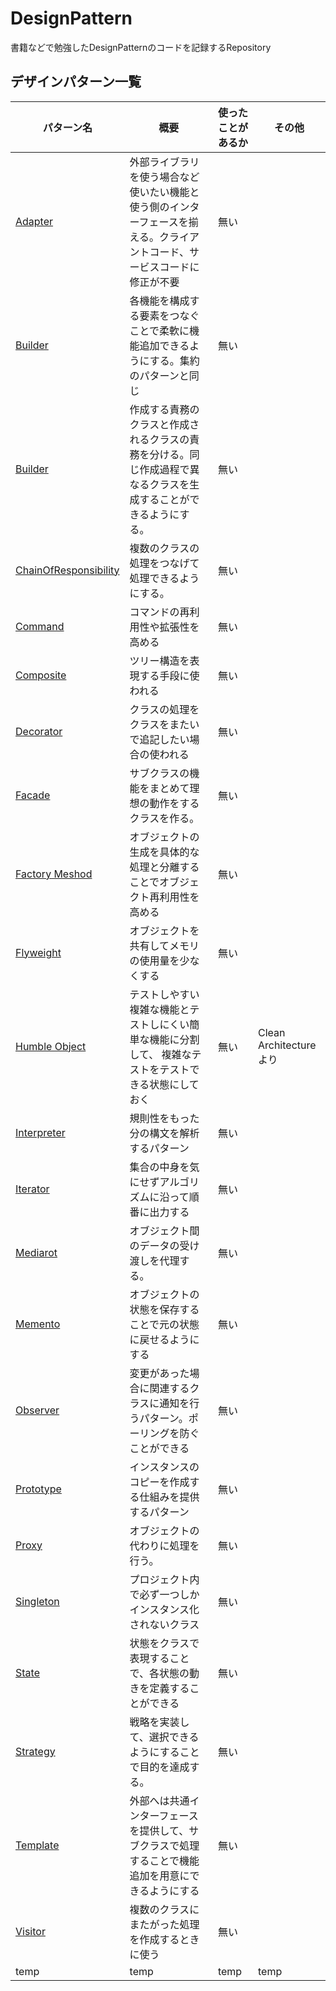 # DesignPattern
書籍などで勉強したDesignPatternのコードを記録するRepository

## デザインパターン一覧
| パターン名 | 概要 | 使ったことがあるか | その他 |
| --- | --- | --- | --- | 
| [Adapter](inkdrop://note/_4LZpSeHX) | 外部ライブラリを使う場合など使いたい機能と使う側のインターフェースを揃える。クライアントコード、サービスコードに修正が不要 | 無い |  |
| [Builder](inkdrop://note/qfuiZH2j_)|   各機能を構成する要素をつなぐことで柔軟に機能追加できるようにする。集約のパターンと同じ | 無い |  |
| [Builder](inkdrop://note/qfuiZH2j_) | 作成する責務のクラスと作成されるクラスの責務を分ける。同じ作成過程で異なるクラスを生成することができるようにする。 | 無い |  |
| [ChainOfResponsibility](inkdrop://note/PNqZwniiY)| 複数のクラスの処理をつなげて処理できるようにする。 | 無い |  | 
| [Command](inkdrop://note/xjVhJIldz)| コマンドの再利用性や拡張性を高める | 無い |  | 
| [Composite](inkdrop://note/kd1q0xk4O)| ツリー構造を表現する手段に使われる | 無い |  | 
| [Decorator](inkdrop://note/9ygi5fJmt)| クラスの処理をクラスをまたいで追記したい場合の使われる | 無い |  | 
| [Facade](inkdrop://note/x3y_anAXU) | サブクラスの機能をまとめて理想の動作をするクラスを作る。 | 無い |  |
| [Factory Meshod](inkdrop://note/pc8bP_OoU)| オブジェクトの生成を具体的な処理と分離することでオブジェクト再利用性を高める | 無い | | 
| [Flyweight](inkdrop://note/8Vee7SVY0)| オブジェクトを共有してメモリの使用量を少なくする | 無い |  | 
| [Humble Object](inkdrop://note/qnzIYo1PG) | テストしやすい複雑な機能とテストしにくい簡単な機能に分割して、  複雑なテストをテストできる状態にしておく | 無い | Clean Architectureより | 
| [Interpreter](inkdrop://note/y0XrWpi3_) | 規則性をもった分の構文を解析するパターン | 無い |  |
| [Iterator](inkdrop://note/b2tO7dOL8)| 集合の中身を気にせずアルゴリズムに沿って順番に出力する | 無い |  | 
| [Mediarot](inkdrop://note/jM3SASgKr)| オブジェクト間のデータの受け渡しを代理する。 | 無い | | 
| [Memento](inkdrop://note/hlIvP1VOy) | オブジェクトの状態を保存することで元の状態に戻せるようにする | 無い | |
| [Observer](inkdrop://note/jUGyGv0AD)| 変更があった場合に関連するクラスに通知を行うパターン。ポーリングを防ぐことができる | 無い |  | 
| [Prototype](inkdrop://note/BFYCRzar-) | インスタンスのコピーを作成する仕組みを提供するパターン | 無い |  |
| [Proxy](inkdrop://note/dPP65Ho1E)| オブジェクトの代わりに処理を行う。 | 無い |  | 
| [Singleton](inkdrop://note/F0jPPdrcS)| プロジェクト内で必ず一つしかインスタンス化されないクラス | 無い |  | 
| [State](inkdrop://note/b6569LrEn)| 状態をクラスで表現することで、各状態の動きを定義することができる | 無い | |
| [Strategy](inkdrop://note/pjuJyDFYX)| 戦略を実装して、選択できるようにすることで目的を達成する。| 無い | | 
| [Template](inkdrop://note/1Cl-ZAZGN)| 外部へは共通インターフェースを提供して、サブクラスで処理することで機能追加を用意にできるようにする | 無い | | 
| [Visitor](inkdrop://note/t3_xfGdfw)| 複数のクラスにまたがった処理を作成するときに使う | 無い | | 
| temp | temp | temp | temp | temp |

